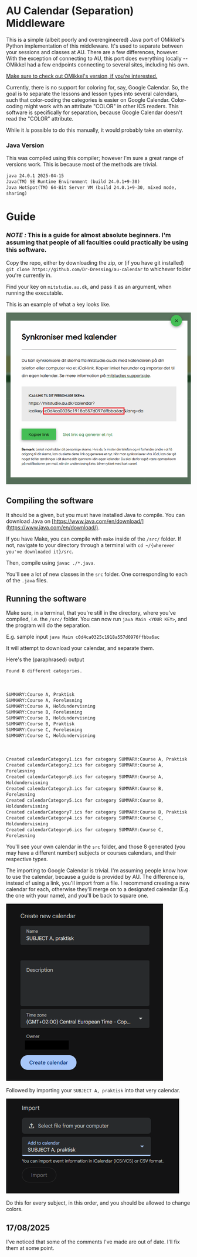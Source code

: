 # AU Calendar (Separation) Middleware
This is a simple (albeit poorly and overengineered) Java port of OMikkel's Python implementation of this middleware. It's used to separate between your sessions and classes at AU. There are a few differences, however. With the exception of connecting to AU, this port does everything locally -- OMikkel had a few endpoints connecting to several sites, including his own.

[Make sure to check out OMikkel's version, if you're interested.](https://github.com/OMikkel/au-calendar-middleware)

Currently, there is no support for coloring for, say, Google Calendar. So, the goal is to separate the lessons and lesson types into several calendars, such that color-coding the categories is easier on Google Calendar. Color-coding might work with an attribute "COLOR" in other ICS readers. This software is specifically for separation, because Google Calendar doesn't read the "COLOR" attribute.

While it *is* possible to do this manually, it would probably take an eternity.

### Java Version

This was compiled using this compiler; however I'm sure a great range of versions work. This is because most of the methods are trivial.

```
java 24.0.1 2025-04-15
Java(TM) SE Runtime Environment (build 24.0.1+9-30)
Java HotSpot(TM) 64-Bit Server VM (build 24.0.1+9-30, mixed mode, sharing)
```

# Guide

### ***NOTE :*** This is a guide for almost absolute beginners. I'm assuming that people of all faculties could practically be using this software.


Copy the repo, either by downloading the zip, or (if you have git installed) `git clone https://github.com/Dr-Dressing/au-calendar` to whichever folder you're currently in.

Find your key on `mitstudie.au.dk`, and pass it as an argument, when running the executable.

This is an example of what a key looks like.

![copyId](images/id.png)


## Compiling the software

It should be a given, but you must have installed Java to compile. You can download Java on [https://www.java.com/en/download/](https://www.java.com/en/download/).

If you have Make, you can compile with `make` inside of the `/src/` folder. If not, navigate to your directory through a terminal with `cd ~/{wherever you've downloaded it}/src`.

Then, compile using `javac ./*.java`.

You'll see a lot of new classes in the `src` folder. One corresponding to each of the `.java` files.

## Running the software

Make sure, in a terminal, that you're still in the directory, where you've compiled, i.e. the `/src/` folder. You can now run `java Main <YOUR KEY>`, and the program will do the separation.


E.g. sample input `java Main c0d4ca0325c1918a557d0976ffbba6ac`

It will attempt to download your calendar, and separate them.

Here's the (paraphrased) output

```
Found 8 different categories.



SUMMARY:Course A, Praktisk
SUMMARY:Course A, Forelæsning
SUMMARY:Course A, Holdundervisning
SUMMARY:Course B, Forelæsning
SUMMARY:Course B, Holdundervisning
SUMMARY:Course B, Praktisk
SUMMARY:Course C, Forelæsning
SUMMARY:Course C, Holdundervisning



Created calendarCategory1.ics for category SUMMARY:Course A, Praktisk
Created calendarCategory2.ics for category SUMMARY:Course A, Forelæsning
Created calendarCategory8.ics for category SUMMARY:Course A, Holdundervisning
Created calendarCategory3.ics for category SUMMARY:Course B, Forelæsning       
Created calendarCategory5.ics for category SUMMARY:Course B, Holdundervisning  
Created calendarCategory7.ics for category SUMMARY:Course B, Praktisk
Created calendarCategory4.ics for category SUMMARY:Course C, Holdundervisning
Created calendarCategory6.ics for category SUMMARY:Course C, Forelæsning
```

You'll see your own calendar in the `src` folder, and those 8 generated (you may have a different number) subjects or courses calendars, and their respective types.  

The importing to Google Calendar is trivial. I'm assuming people know how to use the calendar, because a guide is provided by AU. The difference is, instead of using a link, you'll import from a file. I recommend creating a new calendar for each, otherwise they'll merge on to a designated calendar (E.g. the one with your name), and you'll be back to square one.

![CalendarCreate](images/calendarCreate.png)

Followed by importing your `SUBJECT A, praktisk` into that very calendar.

![ImportCalendar](images/image.png)

Do this for every subject, in this order, and you should be allowed to change colors.


## 17/08/2025

I've noticed that some of the comments I've made are out of date. I'll fix them at some point.
